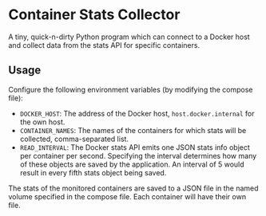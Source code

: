 # Container Stats Collector

A tiny, quick-n-dirty Python program which can connect to a Docker host and collect data from the stats API for specific containers. 

## Usage

Configure the following environment variables (by modifying the compose file):

* `DOCKER_HOST`: The address of the Docker host, `host.docker.internal` for the own host.
* `CONTAINER_NAMES`: The names of the containers for which stats will be collected, comma-separated list.
* `READ_INTERVAL`: The Docker stats API emits one JSON stats info object per container per second. Specifying the interval determines how many of these objects are saved by the application. An interval of 5 would result in every fifth stats object being saved.

The stats of the monitored containers are saved to a JSON file in the named volume specified in the compose file. Each container will have their own file.
